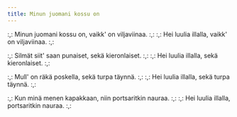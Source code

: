 ```yaml
---
title: Minun juomani kossu on
---
```

:,: Minun juomani kossu on,
vaikk' on viljaviinaa. :,:
:,: Hei luulia illalla, vaikk' on viljaviinaa. :,:

:,: Silmät siit' saan punaiset, 
sekä kieronlaiset. :,:
:,: Hei luulia illalla, sekä kieronlaiset. :,:

:,: Mull' on räkä poskella, 
sekä turpa täynnä. :,:
:,: Hei luulia illalla, sekä turpa täynnä. :,:

:,: Kun minä menen kapakkaan, 
niin portsaritkin nauraa. :,:
:,: Hei luulia illalla, portsaritkin nauraa. :,:
